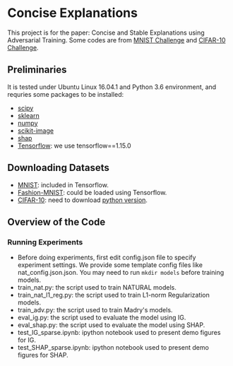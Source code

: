 # Concise Explanations
This project is for the paper: Concise and Stable Explanations using Adversarial Training. Some codes are from [MNIST Challenge](https://github.com/MadryLab/mnist_challenge) and [CIFAR-10 Challenge](https://github.com/MadryLab/cifar10_challenge).

## Preliminaries
It is tested under Ubuntu Linux 16.04.1 and Python 3.6 environment, and requries some packages to be installed:
* [scipy](https://github.com/scipy/scipy)
* [sklearn](https://scikit-learn.org/stable/)
* [numpy](http://www.numpy.org/)
* [scikit-image](https://scikit-image.org/docs/dev/install.html)
* [shap](https://github.com/slundberg/shap)
* [Tensorflow](https://www.tensorflow.org/install): we use tensorflow==1.15.0

## Downloading Datasets
* [MNIST](http://yann.lecun.com/exdb/mnist/): included in Tensorflow.
* [Fashion-MNIST](https://github.com/zalandoresearch/fashion-mnist): could be loaded using Tensorflow.
* [CIFAR-10](https://www.cs.toronto.edu/~kriz/cifar.html): need to download [python version](https://www.cs.toronto.edu/~kriz/cifar-10-python.tar.gz).

## Overview of the Code
### Running Experiments
* Before doing experiments, first edit config.json file to specify experiment settings. We provide some template config files like nat_config.json.json. You may need to run `mkdir models` before training models.
* train_nat.py: the script used to train NATURAL models.
* train_nat_l1_reg.py: the script used to train L1-norm Regularization models.
* train_adv.py: the script used to train Madry's models.
* eval_ig.py: the script used to evaluate the model using IG.
* eval_shap.py: the script used to evaluate the model using SHAP.
* test_IG_sparse.ipynb: ipython notebook used to present demo figures for IG.
* test_SHAP_sparse.ipynb: ipython notebook used to present demo figures for SHAP.
